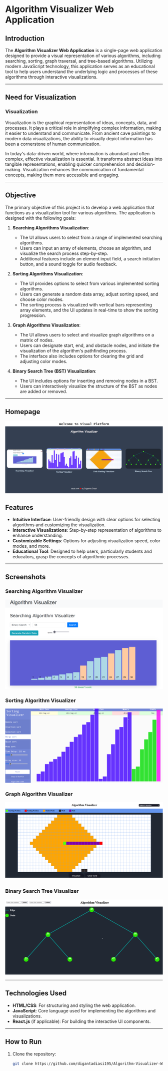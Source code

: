 # Algorithm Visualizer Web Application

## Introduction

The **Algorithm Visualizer Web Application** is a single-page web application designed to provide a visual representation of various algorithms, including searching, sorting, graph traversal, and tree-based algorithms. Utilizing modern JavaScript technology, this application serves as an educational tool to help users understand the underlying logic and processes of these algorithms through interactive visualizations.

---

## Need for Visualization

### Visualization

Visualization is the graphical representation of ideas, concepts, data, and processes. It plays a critical role in simplifying complex information, making it easier to understand and communicate. From ancient cave paintings to modern data visualizations, the ability to visually depict information has been a cornerstone of human communication.

In today's data-driven world, where information is abundant and often complex, effective visualization is essential. It transforms abstract ideas into tangible representations, enabling quicker comprehension and decision-making. Visualization enhances the communication of fundamental concepts, making them more accessible and engaging.

---

## Objective

The primary objective of this project is to develop a web application that functions as a visualization tool for various algorithms. The application is designed with the following goals:

1. **Searching Algorithms Visualization**:
   - The UI allows users to select from a range of implemented searching algorithms.
   - Users can input an array of elements, choose an algorithm, and visualize the search process step-by-step.
   - Additional features include an element input field, a search initiation button, and a sound toggle for audio feedback.

2. **Sorting Algorithms Visualization**:
   - The UI provides options to select from various implemented sorting algorithms.
   - Users can generate a random data array, adjust sorting speed, and choose color modes.
   - The sorting process is visualized with vertical bars representing array elements, and the UI updates in real-time to show the sorting progression.

3. **Graph Algorithms Visualization**:
   - The UI allows users to select and visualize graph algorithms on a matrix of nodes.
   - Users can designate start, end, and obstacle nodes, and initiate the visualization of the algorithm's pathfinding process.
   - The interface also includes options for clearing the grid and adjusting color modes.

4. **Binary Search Tree (BST) Visualization**:
   - The UI includes options for inserting and removing nodes in a BST.
   - Users can interactively visualize the structure of the BST as nodes are added or removed.

---
## Homepage
![Home Page of my web Page](Homepage.png)
## Features

- **Intuitive Interface**: User-friendly design with clear options for selecting algorithms and customizing the visualization.
- **Interactive Visualizations**: Step-by-step representation of algorithms to enhance understanding.
- **Customizable Settings**: Options for adjusting visualization speed, color modes, and more.
- **Educational Tool**: Designed to help users, particularly students and educators, grasp the concepts of algorithmic processes.

---

## Screenshots

### Searching Algorithm Visualizer
![Searching Algorithm Visualizer](Searching.png)

### Sorting Algorithm Visualizer
![Sorting Algorithm Visualizer](MergeSort.png)

### Graph Algorithm Visualizer
![Graph Algorithm Visualizer](DijkstraAlgo.png)

### Binary Search Tree Visualizer
![BST Visualizer](Tree.png)

---

## Technologies Used

- **HTML/CSS**: For structuring and styling the web application.
- **JavaScript**: Core language used for implementing the algorithms and visualizations.
- **React.js** (if applicable): For building the interactive UI components.

---
## How to Run

1. Clone the repository:
   ```bash
   git clone https://github.com/digantadiasi195/Algorithm-Visualizer-Web-Application.git
